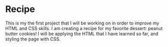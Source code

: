# Recipe
This is my the first project that I will be working on in order to improve my HTML and CSS skills.
I am creating a recipe for my favorite dessert: peanut butter cookies!
I will be applying the HTML that I have learned so far, and styling the page with CSS.